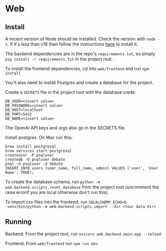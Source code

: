 # Web

## Install

A recent version of Node should be installed. Check the version with `node -v`. If it's less than v18 then follow the instructions [here](https://github.com/nodesource/distributions#using-debian-as-root) to install it.

The backend dependencies are in the repo's `requirements.txt`, so simply `pip install -r requirements.txt` in the project root.

To install the frontend dependencies, cd into `web/frontend` and run `npm install`

You'll also need to install Postgres and create a database for the project.

Create a `SECRETS` file in the project root with the database creds:

```
DB_USER=<insert value>
DB_PASSWORD=<insert value>
DB_HOST=localhost
DB_PORT=5432
DB_NAME=<insert value>
```

The OpenAI API keys and orgs also go in the SECRETS file.

Install postgres. On Mac run this:

```
brew install postgresql
brew services start postgresql
createuser -P psqluser
createdb -O psqluser debate
psql -U psqluser -d debate
INSERT INTO users (user_name, full_name, admin) VALUES ('user', 'User Name', TRUE);
```

To create the database schema, run `python -m web.backend.scripts.reset_database` from the project root (uncomment the raise errorif you are local otherwise don't run this).

To import csv files into the frontend, run `SQLALCHEMY_ECHO=0 .venv/bin/python -m web.backend.scripts.import --dir <Your data dir>`

## Running

Backend: From the project root, run `uvicorn web.backend.main:app --reload`

Frontend: From `web/frontend` run `npm run dev`

